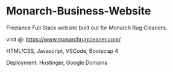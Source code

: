 # Monarch-Business-Website
Freelance Full Stack website built out for Monarch Rug Cleaners. 

visit @: https://www.monarchrugcleaner.com/ 

HTML/CSS, Javascript, VSCode, Bootstrap 4

Deployment:
Hostinger, Google Domains 
